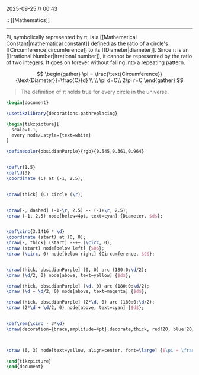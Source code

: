 2025-09-25 // 00:43

:: [[Mathematics]]

---

Pi, symbolically represented by π, is a [[Mathematical Constant|mathematical constant]] defined as the ratio of a circle's [[Circumference|circumference]] to its [[Diameter|diameter]]. Since π is an [[Irrational Number|irrational number]], it cannot be represented by the ratio of two integers. It goes on forever without falling into a repeating pattern.

$$
\begin{gather}
\pi = \frac{\text{Circumference}}{\text{Diameter}}=\frac{C}{d} \\
 \\
\pi d=C\\
2\pi r=C
\end{gather}
$$

> The definition of π holds true for every circle in the universe.

```tikz
\begin{document}

\usetikzlibrary{decorations.pathreplacing}

\begin{tikzpicture}[
  scale=1.1,
  every node/.style={text=white}
]

\definecolor{obsidianPurple}{rgb}{0.545,0.361,0.964}


\def\r{1.5}
\def\d{3}
\coordinate (C) at (-1, 2.5);


\draw[thick] (C) circle (\r);


\draw[-, dashed] (-1-\r, 2.5) -- (-1+\r, 2.5);
\draw (-1, 2.5) node[below=4pt, text=cyan] {Diameter, $d$};


\def\circ{3.1416 * \d}
\coordinate (start) at (0, 0);
\draw[-, thick] (start) --++ (\circ, 0);
\draw (start) node[below left] {$0$};
\draw (\circ, 0) node[below right] {Circumference, $C$};


\draw[thick, obsidianPurple] (0, 0) arc (180:0:\d/2);
\draw (\d/2, 0) node[above, text=yellow] {$d$};

\draw[thick, obsidianPurple] (\d, 0) arc (180:0:\d/2);
\draw (\d + \d/2, 0) node[above, text=magenta] {$d$};

\draw[thick, obsidianPurple] (2*\d, 0) arc (180:0:\d/2);
\draw (2*\d + \d/2, 0) node[above, text=cyan] {$d$};


\def\rem{\circ - 3*\d}
\draw[decoration={brace,amplitude=4pt},decorate,thick, red!20, blue!20] (3*\d, 0.2) -- (3*\d + \rem, 0.2) node[right, text=red!20, blue!20] {$\approx 0.14d$};



\draw (6, 3) node[text=yellow, align=center, font=\large] {$\pi = \frac{C}{d} \approx 3.14159$};

\end{tikzpicture}
\end{document}
```



